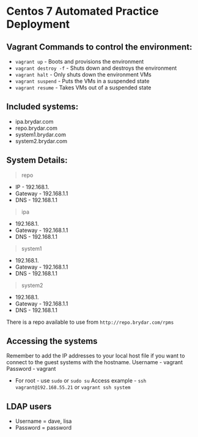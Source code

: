 # Centos 7 Automated Practice Deployment

## Vagrant Commands to control the environment:
- `vagrant up` - Boots and provisions the environment
- `vagrant destroy -f` - Shuts down and destroys the environment
- `vagrant halt` - Only shuts down the environment VMs
- `vagrant suspend` - Puts the VMs in a suspended state
- `vagrant resume` - Takes VMs out of a suspended state

## Included systems:
- ipa.brydar.com
- repo.brydar.com
- system1.brydar.com
- system2.brydar.com

## System Details:
> repo
- IP - 192.168.1.
- Gateway - 192.168.1.1
- DNS - 192.168.1.1
> ipa
- 192.168.1.
- Gateway - 192.168.1.1
- DNS - 192.168.1.1
> system1
- 192.168.1.
- Gateway - 192.168.1.1
- DNS - 192.168.1.1
> system2
- 192.168.1.
- Gateway - 192.168.1.1
- DNS - 192.168.1.1

There is a repo available to use from `http://repo.brydar.com/rpms`

## Accessing the systems
Remember to add the IP addresses to your local host file if you want to connect to the guest systems with the hostname.
Username - vagrant
Password - vagrant

- For root - use `sudo` or `sudo su`
Access example - `ssh vagrant@192.168.55.21` or `vagrant ssh system`

## LDAP users
- Username = dave, lisa
- Password = password
